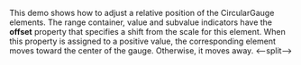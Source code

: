 This demo shows how to&nbsp;adjust a&nbsp;relative position of&nbsp;the CircularGauge elements. The range container, value and subvalue indicators have the **offset** property that specifies a&nbsp;shift from the scale for this element. When this property is&nbsp;assigned to&nbsp;a&nbsp;positive value, the corresponding element moves toward the center of&nbsp;the gauge. Otherwise, it&nbsp;moves away.
<--split-->